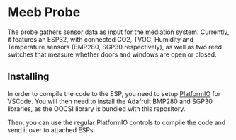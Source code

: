 # Meeb Probe
The probe gathers sensor data as input for the mediation system. Currently, it features an ESP32, with connected CO2, TVOC, Humidity and Temperature sensors (BMP280, SGP30 respectively), as well as two reed switches that measure whether doors and windows are open or closed.

## Installing
In order to compile the code to the ESP, you need to setup [PlatformIO](https://platformio.org) for VSCode. You will then need to install the Adafruit BMP280 and SGP30 libraries, as the OOCSI library is bundled with this repository. 

Then, you can use the regular PlatformIO controls to compile the code and send it over to attached ESPs.